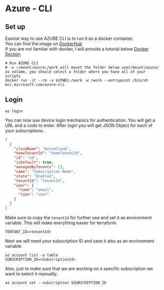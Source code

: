 # Azure - CLI

## Set up
Easiest way to use AZURE CLI is to run it as a docker container. <br>
You can find the image on [DockerHub](https://hub.docker.com/_/microsoft-azure-cli) <br>
If you are not familiar with docker, I will provide a tutorial below [Docker Section](../../docker/README.md)

```shell
# Run AZURE CLI
# -v ~/mount/azure:/work will mount the folder below user/mount/azure/ as volume, you should select a folder where you have all of your scripts
docker run -it --rm -v ${PWD}:/work -w /work --entrypoint /bin/sh mcr.microsoft.com/azure-cli
```

## Login
```shell
az login 
```
You can now use device login mechanics for authentication. You will get a URL and a code to enter. After login you will get JSON Object for each of your subscriptions.

```json
[
  {
    "cloudName": "AzureCloud",
    "homeTenantId": "homeTenantId",
    "id": "id",
    "isDefault": true,
    "managedByTenants": [],
    "name": "Subscription Name",
    "state": "Enabled",
    "tenantId": "tenantId",
    "user": {
      "name": "email",
      "type": "user"
    }
  }
]
```
Make sure to copy the `tenantId` for further use and set it as environment variable. This will make everything easier for terraform.

```shell
TENTANT_ID=<tenantId> 
```

Next we will need your subscription ID and save it also as an environment variable.

```shell
az account list -o table
SUBSCRIPTION_ID=<SubscriptionId>
```

Also, just to make sure that we are working on a specific subscription we want to select it manually.

```shell
az account set --subscription $SUBSCRIPTION_ID
```
